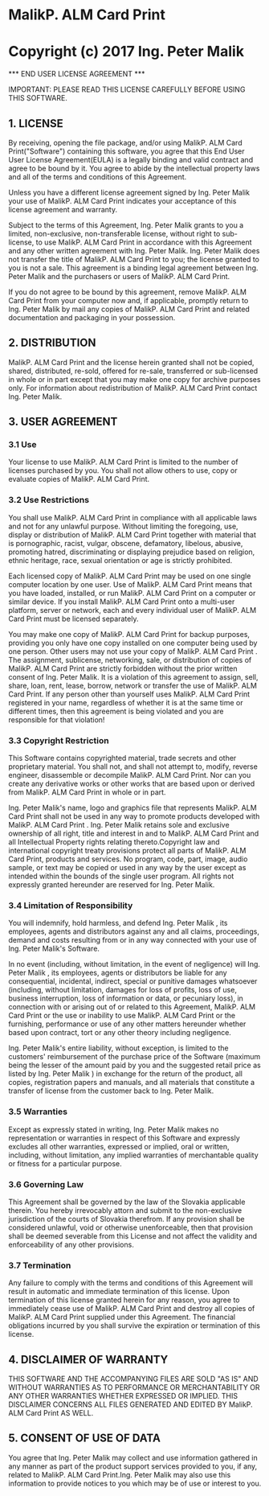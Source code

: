 # MalikP. ALM Card Print

# Copyright (c) 2017 Ing. Peter Malik

*** END USER LICENSE AGREEMENT ***

IMPORTANT: PLEASE READ THIS LICENSE CAREFULLY BEFORE USING THIS SOFTWARE.

## 1\. LICENSE

By receiving, opening the file package, and/or using MalikP. ALM Card Print("Software") containing this software, you agree that this End User User License Agreement(EULA) is a legally binding and valid contract and agree to be bound by it. You agree to abide by the intellectual property laws and all of the terms and conditions of this Agreement.

Unless you have a different license agreement signed by Ing. Peter Malik your use of MalikP. ALM Card Print indicates your acceptance of this license agreement and warranty.

Subject to the terms of this Agreement, Ing. Peter Malik grants to you a limited, non-exclusive, non-transferable license, without right to sub-license, to use MalikP. ALM Card Print in accordance with this Agreement and any other written agreement with Ing. Peter Malik. Ing. Peter Malik does not transfer the title of MalikP. ALM Card Print to you; the license granted to you is not a sale. This agreement is a binding legal agreement between Ing. Peter Malik and the purchasers or users of MalikP. ALM Card Print.

If you do not agree to be bound by this agreement, remove MalikP. ALM Card Print from your computer now and, if applicable, promptly return to Ing. Peter Malik by mail any copies of MalikP. ALM Card Print and related documentation and packaging in your possession.

## 2\. DISTRIBUTION

MalikP. ALM Card Print and the license herein granted shall not be copied, shared, distributed, re-sold, offered for re-sale, transferred or sub-licensed in whole or in part except that you may make one copy for archive purposes only. For information about redistribution of MalikP. ALM Card Print contact Ing. Peter Malik.

## 3\. USER AGREEMENT

### 3.1 Use

Your license to use MalikP. ALM Card Print is limited to the number of licenses purchased by you. You shall not allow others to use, copy or evaluate copies of MalikP. ALM Card Print.

### 3.2 Use Restrictions

You shall use MalikP. ALM Card Print in compliance with all applicable laws and not for any unlawful purpose. Without limiting the foregoing, use, display or distribution of MalikP. ALM Card Print together with material that is pornographic, racist, vulgar, obscene, defamatory, libelous, abusive, promoting hatred, discriminating or displaying prejudice based on religion, ethnic heritage, race, sexual orientation or age is strictly prohibited.

Each licensed copy of MalikP. ALM Card Print may be used on one single computer location by one user. Use of MalikP. ALM Card Print means that you have loaded, installed, or run MalikP. ALM Card Print on a computer or similar device. If you install MalikP. ALM Card Print onto a multi-user platform, server or network, each and every individual user of MalikP. ALM Card Print must be licensed separately.

You may make one copy of MalikP. ALM Card Print for backup purposes, providing you only have one copy installed on one computer being used by one person. Other users may not use your copy of MalikP. ALM Card Print . The assignment, sublicense, networking, sale, or distribution of copies of MalikP. ALM Card Print are strictly forbidden without the prior written consent of Ing. Peter Malik. It is a violation of this agreement to assign, sell, share, loan, rent, lease, borrow, network or transfer the use of MalikP. ALM Card Print\. If any person other than yourself uses MalikP. ALM Card Print registered in your name, regardless of whether it is at the same time or different times, then this agreement is being violated and you are responsible for that violation!

### 3.3 Copyright Restriction

This Software contains copyrighted material, trade secrets and other proprietary material. You shall not, and shall not attempt to, modify, reverse engineer, disassemble or decompile MalikP. ALM Card Print\. Nor can you create any derivative works or other works that are based upon or derived from MalikP. ALM Card Print in whole or in part.

Ing. Peter Malik's name, logo and graphics file that represents MalikP. ALM Card Print shall not be used in any way to promote products developed with MalikP. ALM Card Print . Ing. Peter Malik retains sole and exclusive ownership of all right, title and interest in and to MalikP. ALM Card Print and all Intellectual Property rights relating thereto.Copyright law and international copyright treaty provisions protect all parts of MalikP. ALM Card Print, products and services. No program, code, part, image, audio sample, or text may be copied or used in any way by the user except as intended within the bounds of the single user program. All rights not expressly granted hereunder are reserved for Ing. Peter Malik.

### 3.4 Limitation of Responsibility

You will indemnify, hold harmless, and defend Ing. Peter Malik , its employees, agents and distributors against any and all claims, proceedings, demand and costs resulting from or in any way connected with your use of Ing. Peter Malik's Software.

In no event (including, without limitation, in the event of negligence) will Ing. Peter Malik , its employees, agents or distributors be liable for any consequential, incidental, indirect, special or punitive damages whatsoever (including, without limitation, damages for loss of profits, loss of use, business interruption, loss of information or data, or pecuniary loss), in connection with or arising out of or related to this Agreement, MalikP. ALM Card Print or the use or inability to use MalikP. ALM Card Print or the furnishing, performance or use of any other matters hereunder whether based upon contract, tort or any other theory including negligence.

Ing. Peter Malik's entire liability, without exception, is limited to the customers' reimbursement of the purchase price of the Software (maximum being the lesser of the amount paid by you and the suggested retail price as listed by Ing. Peter Malik ) in exchange for the return of the product, all copies, registration papers and manuals, and all materials that constitute a transfer of license from the customer back to Ing. Peter Malik.

### 3.5 Warranties

Except as expressly stated in writing, Ing. Peter Malik makes no representation or warranties in respect of this Software and expressly excludes all other warranties, expressed or implied, oral or written, including, without limitation, any implied warranties of merchantable quality or fitness for a particular purpose.

### 3.6 Governing Law

This Agreement shall be governed by the law of the Slovakia applicable therein. You hereby irrevocably attorn and submit to the non-exclusive jurisdiction of the courts of Slovakia therefrom. If any provision shall be considered unlawful, void or otherwise unenforceable, then that provision shall be deemed severable from this License and not affect the validity and enforceability of any other provisions.

### 3.7 Termination

Any failure to comply with the terms and conditions of this Agreement will result in automatic and immediate termination of this license. Upon termination of this license granted herein for any reason, you agree to immediately cease use of MalikP. ALM Card Print and destroy all copies of MalikP. ALM Card Print supplied under this Agreement. The financial obligations incurred by you shall survive the expiration or termination of this license.

## 4\. DISCLAIMER OF WARRANTY

THIS SOFTWARE AND THE ACCOMPANYING FILES ARE SOLD "AS IS" AND WITHOUT WARRANTIES AS TO PERFORMANCE OR MERCHANTABILITY OR ANY OTHER WARRANTIES WHETHER EXPRESSED OR IMPLIED. THIS DISCLAIMER CONCERNS ALL FILES GENERATED AND EDITED BY MalikP. ALM Card Print AS WELL.

## 5\. CONSENT OF USE OF DATA

You agree that Ing. Peter Malik may collect and use information gathered in any manner as part of the product support services provided to you, if any, related to MalikP. ALM Card Print.Ing. Peter Malik may also use this information to provide notices to you which may be of use or interest to you.
